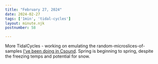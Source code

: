 ```yaml
---
title: "February 27, 2024"
date: 2024-02-27
tags: ['1min', 'tidal-cycles']
layout: minute.njk
postnumber: 58

---
```


More TidalCycles - working on emulating the random-microslices-of-samples [I've been doing in Csound](/main/37/). Spring is beginning to spring, despite the freezing temps and potential for snow. 